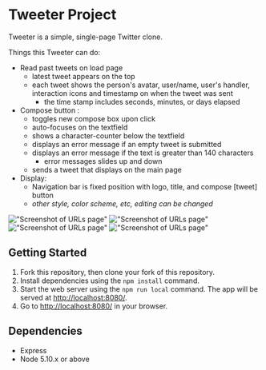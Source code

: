 # Tweeter Project

Tweeter is a simple, single-page Twitter clone.

Things this Tweeter can do:
- Read past tweets on load page
    - latest tweet appears on the top
    - each tweet shows the person's avatar, user/name, user's handler, interaction icons and timestamp on when the tweet was sent
        - the time stamp includes seconds, minutes, or days elapsed
- Compose button :
    - toggles new compose box upon click
    - auto-focuses on the textfield
    - shows a character-counter below the textfield
    - displays an error message if an empty tweet is submitted
    - displays an error message if the text is greater than 140 characters
        - error messages slides up and down
    - sends a tweet that displays on the main page
- Display:
    - Navigation bar is fixed position with logo, title, and compose [tweet] button
    - *other style, color scheme, etc, editing can be changed*



!["Screenshot of URLs page"]()
!["Screenshot of URLs page"]()
!["Screenshot of URLs page"]()
!["Screenshot of URLs page"]()


## Getting Started

1. Fork this repository, then clone your fork of this repository.
2. Install dependencies using the `npm install` command.
3. Start the web server using the `npm run local` command. The app will be served at <http://localhost:8080/>.
4. Go to <http://localhost:8080/> in your browser.

## Dependencies

- Express
- Node 5.10.x or above
